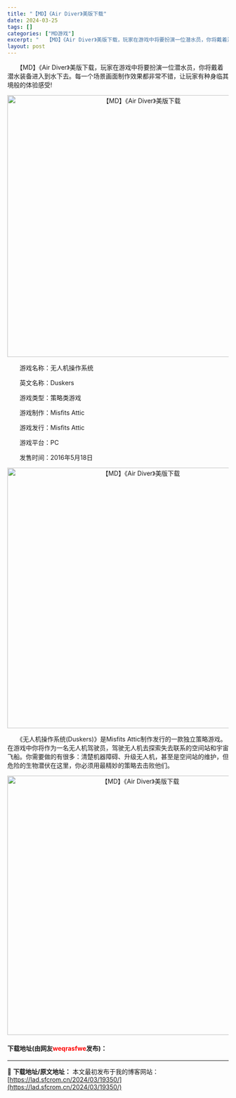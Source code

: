 ```yaml
---
title: "【MD】《Air Diver》美版下载"
date: 2024-03-25
tags: []
categories: ["MD游戏"]
excerpt: "　　【MD】《Air Diver》美版下载，玩家在游戏中将要扮演一位潜水员，你将戴着潜水装备进入到水下去。每一个场景画面制作效果都非常不错，让玩家有种身临其境般的体验感受! 　　游戏名称：无人机操作系统 　　英文名称：Duskers 　　游戏类型：策略类游戏 　　游戏制作：Misfits Attic&hellip;"
layout: post
---
```


 <p>　　【MD】《Air Diver》美版下载，玩家在游戏中将要扮演一位潜水员，你将戴着潜水装备进入到水下去。每一个场景画面制作效果都非常不错，让玩家有种身临其境般的体验感受!</p> <p align="center"><img align="" border="0" src="https://lad.sfcrom.cn/wp-content/uploads/2024/03/20240325_6601058f822ea.png" width="596" alt="【MD】《Air Diver》美版下载" /></p> <p>　　游戏名称：无人机操作系统</p> <p>　　英文名称：Duskers</p> <p>　　游戏类型：策略类游戏</p> <p>　　游戏制作：Misfits Attic</p> <p>　　游戏发行：Misfits Attic</p> <p>　　游戏平台：PC</p> <p>　　发售时间：2016年5月18日</p> <p align="center"><img align="" border="0" src="https://lad.sfcrom.cn/wp-content/uploads/2024/03/20240325_6601059029468.png" width="593" alt="【MD】《Air Diver》美版下载" /></p> <p>　　《无人机操作系统(Duskers)》是Misfits Attic制作发行的一款独立策略游戏。在游戏中你将作为一名无人机驾驶员，驾驶无人机去探索失去联系的空间站和宇宙飞船。你需要做的有很多：清楚机器障碍、升级无人机，甚至是空间站的维护，但危险的生物潜伏在这里，你必须用最精妙的策略去击败他们。</p> <p align="center"><img align="" border="0" src="https://lad.sfcrom.cn/wp-content/uploads/2024/03/20240325_66010590bf46f.png" width="590" alt="【MD】《Air Diver》美版下载" /></p> <p><h4>下载地址(由网友<font color="red">weqrasfwe</font>发布)：</h4></p> 

---
📖 **下载地址/原文地址：** 本文最初发布于我的博客网站：[https://lad.sfcrom.cn/2024/03/19350/](https://lad.sfcrom.cn/2024/03/19350/)

